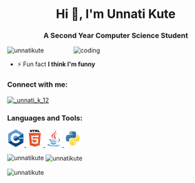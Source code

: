 <h1 align="center">Hi 👋, I'm Unnati Kute</h1>
<h3 align="center">A Second Year Computer Science Student</h3>
 
<img align="right" alt="coding" width="350" src="https://www.conserveitsolution.com/images/resource/wordpress-developer.png">

<p align="left"> <img src="https://komarev.com/ghpvc/?username=unnatikute&label=Profile%20views&color=0e75b6&style=flat" alt="unnatikute" /> </p>

- ⚡ Fun fact **I think I'm funny**

<h3 align="left">Connect with me:</h3>
<p align="left">
<a href="https://instagram.com/_unnati_k_12" target="blank"><img align="center" src="https://raw.githubusercontent.com/rahuldkjain/github-profile-readme-generator/master/src/images/icons/Social/instagram.svg" alt="_unnati_k_12" height="30" width="40" /></a>
</p>

<h3 align="left">Languages and Tools:</h3>
<p align="left"> <a href="https://www.w3schools.com/cpp/" target="_blank" rel="noreferrer"> <img src="https://raw.githubusercontent.com/devicons/devicon/master/icons/cplusplus/cplusplus-original.svg" alt="cplusplus" width="40" height="40"/> </a> <a href="https://www.w3.org/html/" target="_blank" rel="noreferrer"> <img src="https://raw.githubusercontent.com/devicons/devicon/master/icons/html5/html5-original-wordmark.svg" alt="html5" width="40" height="40"/> </a> <a href="https://www.java.com" target="_blank" rel="noreferrer"> <img src="https://raw.githubusercontent.com/devicons/devicon/master/icons/java/java-original.svg" alt="java" width="40" height="40"/> </a> <a href="https://www.python.org" target="_blank" rel="noreferrer"> <img src="https://raw.githubusercontent.com/devicons/devicon/master/icons/python/python-original.svg" alt="python" width="40" height="40"/> </a> </p>

<p><img align="left" src="https://github-readme-stats.vercel.app/api/top-langs?username=unnatikute&show_icons=true&locale=en&layout=compact" alt="unnatikute" /></p>

<p>&nbsp;<img align="center" src="https://github-readme-stats.vercel.app/api?username=unnatikute&show_icons=true&locale=en" alt="unnatikute" /></p>

<p><img align="center" src="https://github-readme-streak-stats.herokuapp.com/?user=unnatikute&" alt="unnatikute" /></p>
